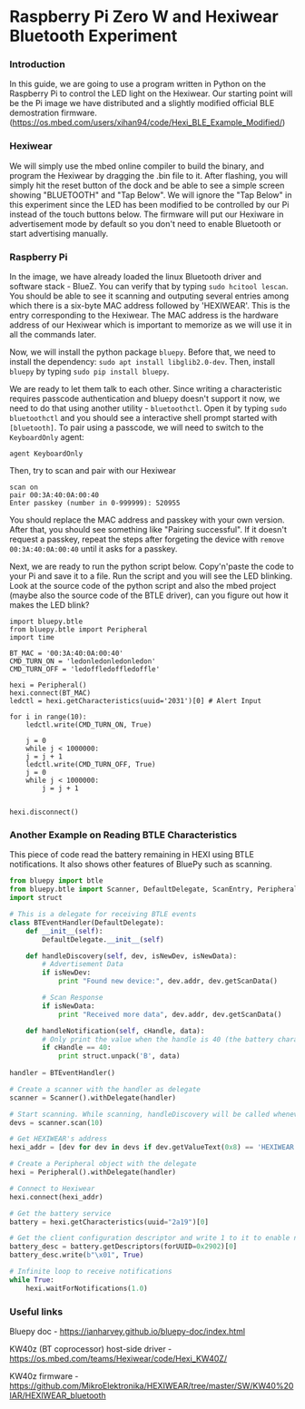 Raspberry Pi Zero W and Hexiwear Bluetooth Experiment
===
### Introduction
In this guide, we are going to use a program written in Python on the Raspberry Pi to control the LED light on the Hexiwear. Our starting point will be the Pi image we have distributed and a slightly modified official BLE demostration firmware. (https://os.mbed.com/users/xihan94/code/Hexi_BLE_Example_Modified/)

### Hexiwear
We will simply use the mbed online compiler to build the binary, and program the Hexiwear by dragging the .bin file to it. After flashing, you will simply hit the reset button of the dock and be able to see a simple screen showing "BLUETOOTH" and "Tap Below". We will ignore the "Tap Below" in this experiment since the LED has been modified to be controlled by our Pi instead of the touch buttons below. The firmware will put our Hexiware in advertisement mode by default so you don't need to enable Bluetooth or start advertising manually.

### Raspberry Pi
In the image, we have already loaded the linux Bluetooth driver and software stack - BlueZ. You can verify that by typing `sudo hcitool lescan`. You should be able to see it scanning and outputing several entries among which there is a six-byte MAC address followed by 'HEXIWEAR'. This is the entry corresponding to the Hexiwear. The MAC address is the hardware address of our Hexiwear which is important to memorize as we will use it in all the commands later.

Now, we will install the python package `bluepy`. Before that, we need to install the dependency: `sudo apt install libglib2.0-dev`. Then, install `bluepy` by typing `sudo pip install bluepy`.

We are ready to let them talk to each other. Since writing a characteristic requires passcode authentication and bluepy doesn't support it now, we need to do that using another utility - `bluetoothctl`. Open it by typing `sudo bluetoothctl` and you should see a interactive shell prompt started with `[bluetooth]`. To pair using a passcode, we will need to switch to the `KeyboardOnly` agent:

```
agent KeyboardOnly
```
Then, try to scan and pair with our Hexiwear
```
scan on
pair 00:3A:40:0A:00:40
Enter passkey (number in 0-999999): 520955
```
You should replace the MAC address and passkey with your own version. After that, you should see something like "Pairing successful". If it doesn't request a passkey, repeat the steps after forgeting the device with `remove 00:3A:40:0A:00:40` until it asks for a passkey.

Next, we are ready to run the python script below. Copy'n'paste the code to your Pi and save it to a file. Run the script and you will see the LED blinking. Look at the source code of the python script and also the mbed project (maybe also the source code of the BTLE driver), can you figure out how it makes the LED blink?

```
import bluepy.btle
from bluepy.btle import Peripheral
import time

BT_MAC = '00:3A:40:0A:00:40'
CMD_TURN_ON = 'ledonledonledonledon'
CMD_TURN_OFF = 'ledoffledoffledoffle'

hexi = Peripheral()
hexi.connect(BT_MAC)
ledctl = hexi.getCharacteristics(uuid='2031')[0] # Alert Input

for i in range(10):
    ledctl.write(CMD_TURN_ON, True)
    
    j = 0
    while j < 1000000:
	j = j + 1
    ledctl.write(CMD_TURN_OFF, True)
    j = 0
    while j < 1000000:
        j = j + 1


hexi.disconnect()
```

### Another Example on Reading BTLE Characteristics
This piece of code read the battery remaining in HEXI using BTLE notifications. It also shows other features of BluePy such as scanning.

```python
from bluepy import btle
from bluepy.btle import Scanner, DefaultDelegate, ScanEntry, Peripheral
import struct

# This is a delegate for receiving BTLE events
class BTEventHandler(DefaultDelegate):
    def __init__(self):
        DefaultDelegate.__init__(self)

    def handleDiscovery(self, dev, isNewDev, isNewData):
    	# Advertisement Data
        if isNewDev:
            print "Found new device:", dev.addr, dev.getScanData()

        # Scan Response
        if isNewData:
            print "Received more data", dev.addr, dev.getScanData()

    def handleNotification(self, cHandle, data):
    	# Only print the value when the handle is 40 (the battery characteristic)
        if cHandle == 40:
            print struct.unpack('B', data)
            
handler = BTEventHandler()

# Create a scanner with the handler as delegate
scanner = Scanner().withDelegate(handler)

# Start scanning. While scanning, handleDiscovery will be called whenever a new device or new data is found
devs = scanner.scan(10)

# Get HEXIWEAR's address
hexi_addr = [dev for dev in devs if dev.getValueText(0x8) == 'HEXIWEAR'][0].addr

# Create a Peripheral object with the delegate
hexi = Peripheral().withDelegate(handler)

# Connect to Hexiwear
hexi.connect(hexi_addr)

# Get the battery service
battery = hexi.getCharacteristics(uuid="2a19")[0]

# Get the client configuration descriptor and write 1 to it to enable notification
battery_desc = battery.getDescriptors(forUUID=0x2902)[0]
battery_desc.write(b"\x01", True)

# Infinite loop to receive notifications
while True:
    hexi.waitForNotifications(1.0)

```

### Useful links
Bluepy doc - https://ianharvey.github.io/bluepy-doc/index.html

KW40z (BT coprocessor) host-side driver - https://os.mbed.com/teams/Hexiwear/code/Hexi_KW40Z/

KW40z firmware - https://github.com/MikroElektronika/HEXIWEAR/tree/master/SW/KW40%20IAR/HEXIWEAR_bluetooth

